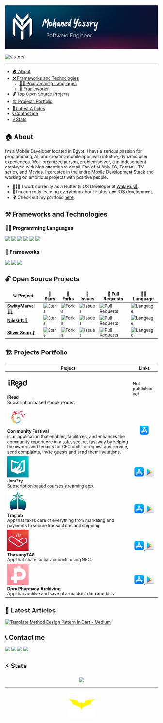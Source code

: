 ![Cover](./assets/intro_cover.png)

![visitors](https://komarev.com/ghpvc/?username=mohanedy98)

---

<!-- TOC -->
  * [🏠 About](#-about)
  * [⚒️ Frameworks and Technologies](#-frameworks-and-technologies)
    * [👨‍💻 Programming Languages](#-programming-languages)
    * [🧰 Frameworks](#-frameworks)
  * [🔓 Top Open Source Projects](#-top-open-source-projects)
  * [🏗 Projects Portfolio](#-projects-portfolio)
  * [📝 Latest Articles](#-latest-articles)
  * [📞 Contact me](#-contact-me)
  * [⚡️ Stats](#-stats)
<!-- TOC -->

## 🏠 About

I’m a Mobile Developer located in Egypt. I have a serious passion for programming, AI, and creating
mobile apps with intuitive, dynamic user experiences. Well-organized person, problem solver, and
independent employee with high attention to detail. Fan of Al Ahly SC, Football, TV series, and
Movies. Interested in the entire Mobile Development Stack and working on ambitious projects with
positive people.

- 👨🏼‍💻 I work currently as a Flutter & iOS Developer at [WalaPlus💚](http://www.walaplus.com/).
- 📖 I’m currently learning everything about Flutter and iOS development.
- 🌍 Check out my portfolio [here](https://mohanedy98.github.io).

## ⚒️ Frameworks and Technologies

### 👨‍💻 Programming Languages

<p>
  <img src="https://img.shields.io/badge/-Swift-FA7343?style=flat-square&logo=swift&logoColor=white" />
  <img src="https://img.shields.io/badge/-Dart-0175C2?style=flat-square&logo=dart&logoColor=white" />
  <img src="https://img.shields.io/badge/-Kotlin-green?style=flat-square&logo=kotlin&logoColor=white" />
  <img src="https://img.shields.io/badge/-JavaScript-F7DF1E?style=flat-square&logo=javascript&logoColor=white" />
  <img src="https://img.shields.io/badge/-Java-007396?style=flat-square&logo=java&logoColor=white" />
  <img src="https://img.shields.io/badge/-C++-00599C?style=flat-square&logo=c%2B%2B&logoColor=white" />
</p>

### 🧰 Frameworks

<p>
<img src="https://img.shields.io/badge/-UIKit-black?style=flat-square&logo=apple&logoColor=white" />
<img src="https://img.shields.io/badge/-SwiftUI-black?style=flat-square&logo=apple&logoColor=white" />
<img src="https://img.shields.io/badge/-Flutter-0175C2?style=flat-square&logo=flutter&logoColor=white" />
</p>

## 🔓 Open Source Projects

  <table>
    <thead align="center">
      <tr>
        <td><b>💻 Project</b></td>
        <td><b>🌟 Stars</b></td>
        <td><b>🍴 Forks</b></td>
        <td><b>🐛 Issues</b></td>
        <td><b>🔔 Pull Requests</b></td>
        <td><b>👨‍💻 Language</b></td>
      </tr>
    </thead>
    <tbody>
      <tr>
	      <td><a href="https://github.com/Mohanedy98/swifty-marvel"><b>SwiftyMarvel 🦸‍♂️</b></a></td>
        <td><img alt="Stars" src="https://img.shields.io/github/stars/mohanedy98/swifty-marvel?style=flat-square&labelColor=343b41"/></td>
        <td><img alt="Forks" src="https://img.shields.io/github/forks/mohanedy98/swifty-marvel?style=flat-square&labelColor=343b41"/></td>
        <td><img alt="Issues" src="https://img.shields.io/github/issues/mohanedy98/swifty-marvel?style=flat-square"/></td>
        <td><img alt="Pull Requests" src="https://img.shields.io/github/issues-pr/mohanedy98/swifty-marvel?style=flat-square"/></td>
        <td><img alt="Language" src="https://img.shields.io/github/languages/top/mohanedy98/swifty-marvel?style=flat-square"/></td>
      </tr>
      <tr>
	      <td><a href="https://github.com/mohanedy98/nile-gift"><b>Nile Gift 📜</b></a></td>
        <td><img alt="Stars" src="https://img.shields.io/github/stars/mohanedy98/nile-gift?style=flat-square&labelColor=343b41"/></td>
        <td><img alt="Forks" src="https://img.shields.io/github/forks/mohanedy98/nile-gift?style=flat-square&labelColor=343b41"/></td>
        <td><img alt="Issues" src="https://img.shields.io/github/issues/mohanedy98/nile-gift?style=flat-square"/></td>
        <td><img alt="Pull Requests" src="https://img.shields.io/github/issues-pr/mohanedy98/nile-gift?style=flat-square"/></td>
        <td><img alt="Language" src="https://img.shields.io/github/languages/top/mohanedy98/nile-gift?&style=flat-square"/></td>
      </tr>
      <tr>
	      <td><a href="https://github.com/abdelhamid-f-nasser/sliver-snap"><b>Sliver Snap ↕️</b></a></td>
        <td><img alt="Stars" src="https://img.shields.io/github/stars/abdelhamid-f-nasser/sliver-snap?style=flat-square&labelColor=343b41"/></td>
        <td><img alt="Forks" src="https://img.shields.io/github/forks/abdelhamid-f-nasser/sliver-snap?style=flat-square&labelColor=343b41"/></td>
        <td><img alt="Issues" src="https://img.shields.io/github/issues/abdelhamid-f-nasser/sliver-snap?style=flat-square"/></td>
        <td><img alt="Pull Requests" src="https://img.shields.io/github/issues-pr/abdelhamid-f-nasser/sliver-snap?style=flat-square"/></td>
        <td><img alt="Language" src="https://img.shields.io/github/languages/top/abdelhamid-f-nasser/sliver-snap?style=flat-square"/></td> 
      </tr>
    </tbody>
  </table>

## 🏗 Projects Portfolio

| Project                                                                                                                                                                                                                                                                                                                                     | Links                                                                                                                                                                                                                                                                                                                                                  |
|---------------------------------------------------------------------------------------------------------------------------------------------------------------------------------------------------------------------------------------------------------------------------------------------------------------------------------------------|--------------------------------------------------------------------------------------------------------------------------------------------------------------------------------------------------------------------------------------------------------------------------------------------------------------------------------------------------------|
| <img src="assets/iread-icon.webp" width="70" height="70"  /></br>**iRead**</br>Subscription based ebook reader.                                                                                                                                                                                                                             | Not published yet                                                                                                                                                                                                                                                                                                                                      |
| <img src="assets/cfc_icon.webp" width="70" height="70"  /></br>**Community Festival**</br> is an application that enables, facilitates, and enhances the community experience in a safe, secure, fast way by helping the owners and tenants for CFC units to request any service, send complaints, invite guests and send them invitations. | <p align="center"> <a href="https://apps.apple.com/us/app/festival-community/id1593337937"><img src="assets/app-store.png" width="30" height="30"  /> </a> </p>                                                                                                                                                                                        |
| <img src="assets/jam3ty-icon.webp" width="70" height="70"  /></br>**Jam3ty**</br>Subscription based courses streaming app.                                                                                                                                                                                                                  | <p align="center"> <a href="https://apps.apple.com/us/app/jam3ty-%D8%AC%D8%A7%D9%85%D8%B9%D8%AA%D9%8A/id1536444786"><img src="assets/app-store.png" width="30" height="30"  /> </a> <a href="https://play.google.com/store/apps/details?id=com.hyperdev.jam3ty.jam3ty&hl=en&gl=US"><img src="assets/playstore.png" width="30" height="30"  /> </a></p> |
| <img src="assets/TRAGLOB-ICON.webp" width="70" height="70"  /></br>**Traglob**</br> App that takes care of everything from marketing and payments to secure transactions and shipping.                                                                                                                                                      | <p align="center"> <a href="https://apps.apple.com/app/traglob/id1616885302"><img src="assets/app-store.png" width="30" height="30"  /> </a> <a href="https://play.google.com/store/apps/details?id=com.targlob.targlob_app"><img src="assets/playstore.png" width="30" height="30"  /> </a></p>                                                       |
| <img src="assets/thawany-tag.webp" width="70" height="70"/></br>**ThawanyTAG**</br> App that share social accounts using NFC.                                                                                                                                                                                                               | <p align="center"> <a href="https://apps.apple.com/tr/app/thawany-tag/id1560503925"><img src="assets/app-store.png" width="30" height="30"  /> </a> <a href="https://play.google.com/store/apps/details?id=com.tou.thawany_tag"><img src="assets/playstore.png" width="30" height="30"  /> </a></p>                                                    |
| <img src="assets/dpro.webp" width="70" height="70"/></br>**Dpro Pharmacy Archiving**</br> App that archive and save pharmacists' data and bills.                                                                                                                                                                                            | <p align="center">  <a href="https://apps.apple.com/ci/app/dpro-pharmacy-archiving/id1559044527"><img src="assets/app-store.png" width="30" height="30"  /> </a> <a href="https://play.google.com/store/apps/details?id=com.dpro.pharmacy"><img src="assets/playstore.png" width="30" height="30"  /> </a></p>                                         |

## 📝 Latest Articles

[![Template Method Design Pattern in Dart - Medium](https://github-readme-medium.vercel.app/?username=mohaned.y98)](https://medium.com/@mohaned.y98)

## 📞 Contact me

[<img src="https://img.shields.io/badge/linkedin-%230077B5.svg?&style=for-the-badge&logo=linkedin&logoColor=white" />](https://www.linkedin.com/in/mohanedy98) [<img src = "https://img.shields.io/badge/twitter-%2320A1F1.svg?&style=for-the-badge&logo=twitter&logoColor=white">](https://twitter.com/mohanedy98)
[<img src="https://img.shields.io/badge/medium-black.svg?&style=for-the-badge&logo=medium&logoColor=white" />](https://medium.com/@mohaned.y98)   [<img src="https://img.shields.io/badge/Mail-red.svg?&style=for-the-badge&logo=gmail&logoColor=white" />](mailto:mohaned.y98@gmail.com)

## ⚡️ Stats

<p align="center">
<img src="https://github-readme-streak-stats.herokuapp.com/?user=mohanedy98&theme=dark)](https://git.io/streak-stats"/>
</p>

---

<p align="center">
  <a href="https://twitter.com/mohanedy98"><img src="assets/batman.gif" width="90" height="90"/> </a>
</p>
  
